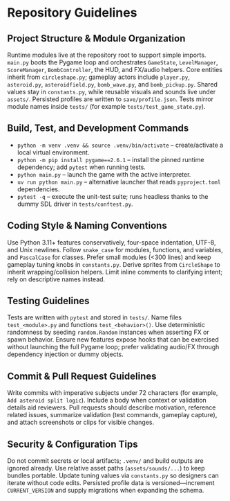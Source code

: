 # Repository Guidelines

## Project Structure & Module Organization
Runtime modules live at the repository root to support simple imports. `main.py` boots the Pygame loop and orchestrates `GameState`, `LevelManager`, `ScoreManager`, `BombController`, the HUD, and FX/audio helpers. Core entities inherit from `circleshape.py`; gameplay actors include `player.py`, `asteroid.py`, `asteroidfield.py`, `bomb_wave.py`, and `bomb_pickup.py`. Shared values stay in `constants.py`, while reusable visuals and sounds live under `assets/`. Persisted profiles are written to `save/profile.json`. Tests mirror module names inside `tests/` (for example `tests/test_game_state.py`).

## Build, Test, and Development Commands
- `python -m venv .venv && source .venv/bin/activate` – create/activate a local virtual environment.
- `python -m pip install pygame==2.6.1` – install the pinned runtime dependency; add `pytest` when running tests.
- `python main.py` – launch the game with the active interpreter.
- `uv run python main.py` – alternative launcher that reads `pyproject.toml` dependencies.
- `pytest -q` – execute the unit-test suite; runs headless thanks to the dummy SDL driver in `tests/conftest.py`.

## Coding Style & Naming Conventions
Use Python 3.11+ features conservatively, four-space indentation, UTF-8, and Unix newlines. Follow `snake_case` for modules, functions, and variables, and `PascalCase` for classes. Prefer small modules (<300 lines) and keep gameplay tuning knobs in `constants.py`. Derive sprites from `CircleShape` to inherit wrapping/collision helpers. Limit inline comments to clarifying intent; rely on descriptive names instead.

## Testing Guidelines
Tests are written with `pytest` and stored in `tests/`. Name files `test_<module>.py` and functions `test_<behavior>()`. Use deterministic randomness by seeding `random.Random` instances when asserting FX or spawn behavior. Ensure new features expose hooks that can be exercised without launching the full Pygame loop; prefer validating audio/FX through dependency injection or dummy objects.

## Commit & Pull Request Guidelines
Write commits with imperative subjects under 72 characters (for example, `Add asteroid split logic`). Include a body when context or validation details aid reviewers. Pull requests should describe motivation, reference related issues, summarize validation (test commands, gameplay capture), and attach screenshots or clips for visible changes.

## Security & Configuration Tips
Do not commit secrets or local artifacts; `.venv/` and build outputs are ignored already. Use relative asset paths (`assets/sounds/...`) to keep bundles portable. Update tuning values via `constants.py` so designers can iterate without code edits. Persisted profile data is versioned—increment `CURRENT_VERSION` and supply migrations when expanding the schema.
